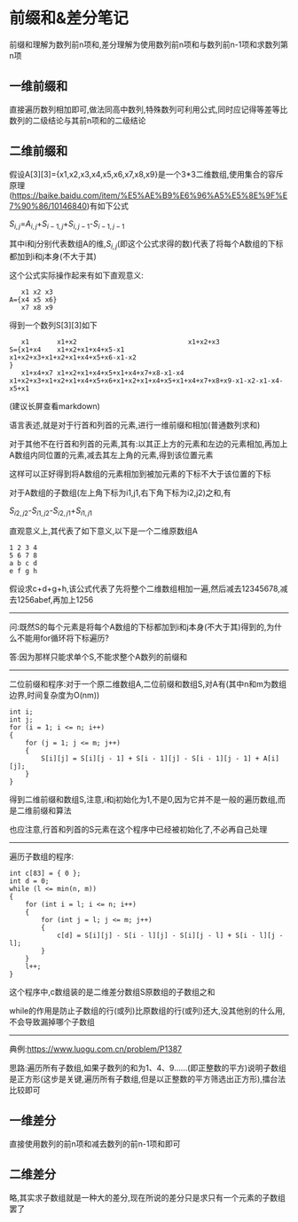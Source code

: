 # 前缀和&差分笔记

前缀和理解为数列前n项和,差分理解为使用数列前n项和与数列前n-1项和求数列第n项

## 一维前缀和

直接遍历数列相加即可,做法同高中数列,特殊数列可利用公式,同时应记得等差等比数列的二级结论与其前n项和的二级结论

## 二维前缀和

假设A[3][3]={x1,x2,x3,x4,x5,x6,x7,x8,x9}是一个3*3二维数组,使用集合的容斥原理(https://baike.baidu.com/item/%E5%AE%B9%E6%96%A5%E5%8E%9F%E7%90%86/10146840)有如下公式

$S_{i,j}$=$A_{i,j}$+$S_{i-1,j}$+$S_{i,j-1}$-$S_{i-1,j-1}$

其中i和j分别代表数组A的维,$S_{i,j}$(即这个公式求得的数)代表了将每个A数组的下标都加到i和j本身(不大于其)

这个公式实际操作起来有如下直观意义:

```
   x1 x2 x3
A={x4 x5 x6}
   x7 x8 x9
```

得到一个数列S[3][3]如下

```
   x1       x1+x2                            x1+x2+x3
S={x1+x4    x1+x2+x1+x4+x5-x1                x1+x2+x3+x1+x2+x1+x4+x5+x6-x1-x2                                          }
   x1+x4+x7 x1+x2+x1+x4+x5+x1+x4+x7+x8-x1-x4 x1+x2+x3+x1+x2+x1+x4+x5+x6+x1+x2+x1+x4+x5+x1+x4+x7+x8+x9-x1-x2-x1-x4-x5+x1
```

(建议长屏查看markdown)

语言表述,就是对于行首和列首的元素,进行一维前缀和相加(普通数列求和)

对于其他不在行首和列首的元素,其有:以其正上方的元素和左边的元素相加,再加上A数组内同位置的元素,减去其左上角的元素,得到该位置元素

这样可以正好得到将A数组的元素相加到被加元素的下标不大于该位置的下标

对于A数组的子数组(左上角下标为i1,j1,右下角下标为i2,j2)之和,有

$S_{i2,j2}$-$S_{i1,j2}$-$S_{i2,j1}$+$S_{i1,j1}$

直观意义上,其代表了如下意义,以下是一个二维原数组A

```
1 2 3 4
5 6 7 8
a b c d
e f g h
```

假设求c+d+g+h,该公式代表了先将整个二维数组相加一遍,然后减去12345678,减去1256abef,再加上1256

***

问:既然S的每个元素是将每个A数组的下标都加到i和j本身(不大于其)得到的,为什么不能用for循环将下标遍历?

答:因为那样只能求单个S,不能求整个A数列的前缀和

***

二位前缀和程序:对于一个原二维数组A,二位前缀和数组S,对A有(其中n和m为数组边界,时间复杂度为O(nm))

```
int i;
int j;
for (i = 1; i <= n; i++)
{
    for (j = 1; j <= m; j++)
    {
        S[i][j] = S[i][j - 1] + S[i - 1][j] - S[i - 1][j - 1] + A[i][j];
    }
}
```

得到二维前缀和数组S,注意,i和j初始化为1,不是0,因为它并不是一般的遍历数组,而是二维前缀和算法

也应注意,行首和列首的S元素在这个程序中已经被初始化了,不必再自己处理

***

遍历子数组的程序:

```
int c[83] = { 0 };
int d = 0;
while (l <= min(n, m))
{
    for (int i = l; i <= n; i++)
    {
        for (int j = l; j <= m; j++)
        {
            c[d] = S[i][j] - S[i - l][j] - S[i][j - l] + S[i - l][j - l];
        }
    }
    l++;
}
```

这个程序中,c数组装的是二维差分数组S原数组的子数组之和

while的作用是防止子数组的行(或列)比原数组的行(或列)还大,没其他别的什么用,不会导致漏掉哪个子数组

***

典例:https://www.luogu.com.cn/problem/P1387

思路:遍历所有子数组,如果子数列的和为1、4、9……(即正整数的平方)说明子数组是正方形(这步是关键,遍历所有子数组,但是以正整数的平方筛选出正方形),擂台法比较即可

## 一维差分

直接使用数列的前n项和减去数列的前n-1项和即可

## 二维差分

略,其实求子数组就是一种大的差分,现在所说的差分只是求只有一个元素的子数组罢了